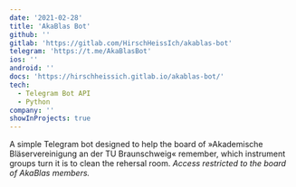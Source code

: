 ```yaml
---
date: '2021-02-28'
title: 'AkaBlas Bot'
github: ''
gitlab: 'https://gitlab.com/HirschHeissIch/akablas-bot'
telegram: 'https://t.me/AkaBlasBot'
ios: ''
android: ''
docs: 'https://hirschheissich.gitlab.io/akablas-bot/'
tech:
  - Telegram Bot API
  - Python
company: ''
showInProjects: true
---
```


A simple Telegram bot designed to help the board of  »Akademische Bläservereinigung an der TU Braunschweig« remember, which instrument groups turn it is to clean the rehersal room.
_Access restricted to the board of AkaBlas members._
